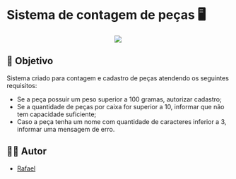 # Sistema de contagem de peças 🖥️

<center><img src="https://camo.githubusercontent.com/459f141bd5e24c179a0e2dd49691e290ed5c5d4b4cb97767daee7cfaf6e31121/687474703a2f2f696d672e736869656c64732e696f2f7374617469632f76313f6c6162656c3d535441545553266d6573736167653d434f4e434c5549444f26636f6c6f723d475245454e267374796c653d666f722d7468652d6261646765")> </center>

## 🎯 Objetivo

Sistema criado para contagem e cadastro de peças atendendo os seguintes requisitos:
- Se a peça possuir um peso superior a 100 gramas, autorizar cadastro;
- Se a quantidade de peças por caixa for superior a 10, informar que não tem capacidade suficiente;
- Caso a peça tenha um nome com quantidade de caracteres inferior a 3, informar uma mensagem de erro.

## 👨‍💻 Autor 
- [Rafael](https://github.com/Raffs-el)
